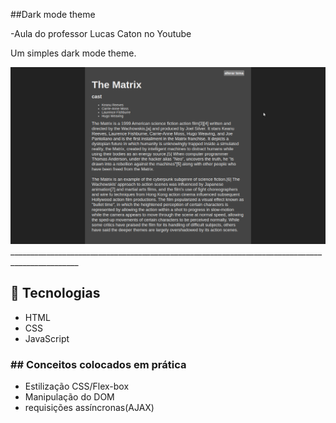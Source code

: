 ##Dark mode theme

 -Aula do professor Lucas Caton no Youtube

 <p> Um simples dark mode theme.</p>

<img src="dark-theme.png" alt="">
<span>_______________________________________________________________________________________________<span>

## 🚀 Tecnologias

- HTML
- CSS
- JavaScript

 <h3>## Conceitos colocados em prática</h3>
         <ul>
             <li>Estilização CSS/Flex-box</li>
             <li>Manipulação do DOM</li>
             <li>requisições assíncronas(AJAX)</li>
         </ul>



